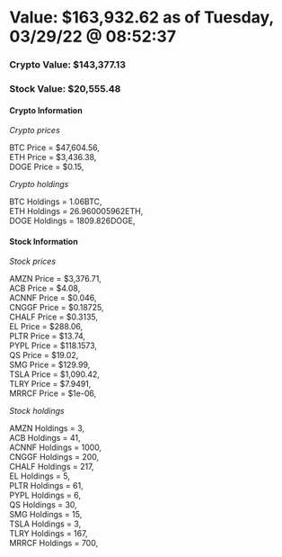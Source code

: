 # Value: $163,932.62 as of Tuesday, 03/29/22 @ 08:52:37 

### Crypto Value: $143,377.13

### Stock Value: $20,555.48

#### Crypto Information 
*Crypto prices* 

BTC Price = $47,604.56,  
ETH Price = $3,436.38,  
DOGE Price = $0.15,  


*Crypto holdings* 

BTC Holdings = 1.06BTC,  
ETH Holdings = 26.960005962ETH,  
DOGE Holdings = 1809.826DOGE,  


#### Stock Information 

*Stock prices* 

AMZN Price = $3,376.71,  
ACB Price = $4.08,  
ACNNF Price = $0.046,  
CNGGF Price = $0.18725,  
CHALF Price = $0.3135,  
EL Price = $288.06,  
PLTR Price = $13.74,  
PYPL Price = $118.1573,  
QS Price = $19.02,  
SMG Price = $129.99,  
TSLA Price = $1,090.42,  
TLRY Price = $7.9491,  
MRRCF Price = $1e-06,  


*Stock holdings* 

AMZN Holdings = 3,  
ACB Holdings = 41,  
ACNNF Holdings = 1000,  
CNGGF Holdings = 200,  
CHALF Holdings = 217,  
EL Holdings = 5,  
PLTR Holdings = 61,  
PYPL Holdings = 6,  
QS Holdings = 30,  
SMG Holdings = 15,  
TSLA Holdings = 3,  
TLRY Holdings = 167,  
MRRCF Holdings = 700,  


